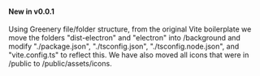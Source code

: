#### New in v0.0.1

Using Greenery file/folder structure, from the original Vite boilerplate we move
the folders "dist-electron" and "electron" into /background and modify
"./package.json", "./tsconfig.json", "./tsconfig.node.json", and "vite.config.ts"
to reflect this. We have also moved all icons that were in /public to /public/assets/icons.
